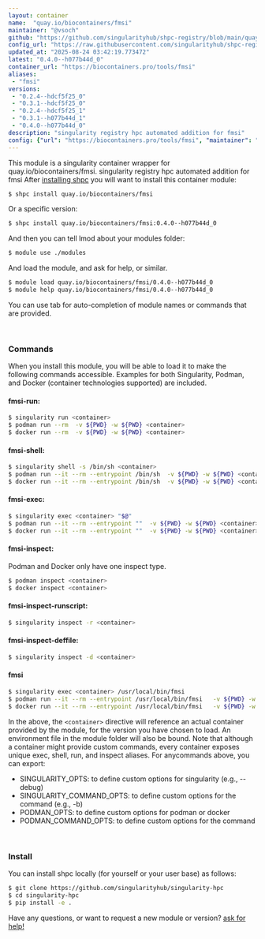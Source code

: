 ```yaml
---
layout: container
name:  "quay.io/biocontainers/fmsi"
maintainer: "@vsoch"
github: "https://github.com/singularityhub/shpc-registry/blob/main/quay.io/biocontainers/fmsi/container.yaml"
config_url: "https://raw.githubusercontent.com/singularityhub/shpc-registry/main/quay.io/biocontainers/fmsi/container.yaml"
updated_at: "2025-08-24 03:42:19.773472"
latest: "0.4.0--h077b44d_0"
container_url: "https://biocontainers.pro/tools/fmsi"
aliases:
 - "fmsi"
versions:
 - "0.2.4--hdcf5f25_0"
 - "0.3.1--hdcf5f25_0"
 - "0.2.4--hdcf5f25_1"
 - "0.3.1--h077b44d_1"
 - "0.4.0--h077b44d_0"
description: "singularity registry hpc automated addition for fmsi"
config: {"url": "https://biocontainers.pro/tools/fmsi", "maintainer": "@vsoch", "description": "singularity registry hpc automated addition for fmsi", "latest": {"0.4.0--h077b44d_0": "sha256:4c1ecaf3bb55779ce3d2b07f2107a1187af7a2a40696235e69ce7d9c92c3f24b"}, "tags": {"0.2.4--hdcf5f25_0": "sha256:4212e1972eff71367528d7efd4b107cc52a91d60e43e4a018b79798f67d2118d", "0.3.1--hdcf5f25_0": "sha256:82a74477f66d00c17ea2b7114bd6fd7d42702c179938c2d9cc6395be2bbe1be7", "0.2.4--hdcf5f25_1": "sha256:f33f6d33ce5d1bfde0ee18b79bb01bdcea9a0a9f77d86bc5f3151a2724967419", "0.3.1--h077b44d_1": "sha256:72ff5e86e89410f338db345da39d4666c1ebee47baaa4f5991024c128e7a8627", "0.4.0--h077b44d_0": "sha256:4c1ecaf3bb55779ce3d2b07f2107a1187af7a2a40696235e69ce7d9c92c3f24b"}, "docker": "quay.io/biocontainers/fmsi", "aliases": {"fmsi": "/usr/local/bin/fmsi"}}
---
```


This module is a singularity container wrapper for quay.io/biocontainers/fmsi.
singularity registry hpc automated addition for fmsi
After [installing shpc](#install) you will want to install this container module:


```bash
$ shpc install quay.io/biocontainers/fmsi
```

Or a specific version:

```bash
$ shpc install quay.io/biocontainers/fmsi:0.4.0--h077b44d_0
```

And then you can tell lmod about your modules folder:

```bash
$ module use ./modules
```

And load the module, and ask for help, or similar.

```bash
$ module load quay.io/biocontainers/fmsi/0.4.0--h077b44d_0
$ module help quay.io/biocontainers/fmsi/0.4.0--h077b44d_0
```

You can use tab for auto-completion of module names or commands that are provided.

<br>

### Commands

When you install this module, you will be able to load it to make the following commands accessible.
Examples for both Singularity, Podman, and Docker (container technologies supported) are included.

#### fmsi-run:

```bash
$ singularity run <container>
$ podman run --rm  -v ${PWD} -w ${PWD} <container>
$ docker run --rm  -v ${PWD} -w ${PWD} <container>
```

#### fmsi-shell:

```bash
$ singularity shell -s /bin/sh <container>
$ podman run --it --rm --entrypoint /bin/sh  -v ${PWD} -w ${PWD} <container>
$ docker run --it --rm --entrypoint /bin/sh  -v ${PWD} -w ${PWD} <container>
```

#### fmsi-exec:

```bash
$ singularity exec <container> "$@"
$ podman run --it --rm --entrypoint ""  -v ${PWD} -w ${PWD} <container> "$@"
$ docker run --it --rm --entrypoint ""  -v ${PWD} -w ${PWD} <container> "$@"
```

#### fmsi-inspect:

Podman and Docker only have one inspect type.

```bash
$ podman inspect <container>
$ docker inspect <container>
```

#### fmsi-inspect-runscript:

```bash
$ singularity inspect -r <container>
```

#### fmsi-inspect-deffile:

```bash
$ singularity inspect -d <container>
```


#### fmsi

```bash
$ singularity exec <container> /usr/local/bin/fmsi
$ podman run --it --rm --entrypoint /usr/local/bin/fmsi   -v ${PWD} -w ${PWD} <container> -c " $@"
$ docker run --it --rm --entrypoint /usr/local/bin/fmsi   -v ${PWD} -w ${PWD} <container> -c " $@"
```



In the above, the `<container>` directive will reference an actual container provided
by the module, for the version you have chosen to load. An environment file in the
module folder will also be bound. Note that although a container
might provide custom commands, every container exposes unique exec, shell, run, and
inspect aliases. For anycommands above, you can export:

 - SINGULARITY_OPTS: to define custom options for singularity (e.g., --debug)
 - SINGULARITY_COMMAND_OPTS: to define custom options for the command (e.g., -b)
 - PODMAN_OPTS: to define custom options for podman or docker
 - PODMAN_COMMAND_OPTS: to define custom options for the command

<br>

### Install

You can install shpc locally (for yourself or your user base) as follows:

```bash
$ git clone https://github.com/singularityhub/singularity-hpc
$ cd singularity-hpc
$ pip install -e .
```

Have any questions, or want to request a new module or version? [ask for help!](https://github.com/singularityhub/singularity-hpc/issues)